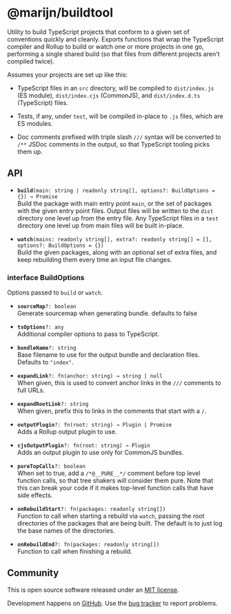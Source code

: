 # @marijn/buildtool

Utility to build TypeScript projects that conform to a given set of
conventions quickly and cleanly. Exports functions that wrap the
TypeScript compiler and Rollup to build or watch one or more projects
in one go, performing a single shared build (so that files from
different projects aren't compiled twice).

Assumes your projects are set up like this:

 - TypeScript files in an `src` directory, will be compiled to
   `dist/index.js` (ES module), `dist/index.cjs` (CommonJS), and
   `dist/index.d.ts` (TypeScript) files.

 - Tests, if any, under `test`, will be compiled in-place to `.js`
   files, which are ES modules.

 - Doc comments prefixed with triple slash `///` syntax will be
   converted to `/**` JSDoc comments in the output, so that TypeScript
   tooling picks them up.

## API

 * **`build`**`(main: string | readonly string[], options?: BuildOptions = {}) → Promise`\
   Build the package with main entry point `main`, or the set of
   packages with the given entry point files. Output files will be
   written to the `dist` directory one level up from the entry file.
   Any TypeScript files in a `test` directory one level up from main
   files will be built in-place.


 * **`watch`**`(mains: readonly string[], extra?: readonly string[] = [], options?: BuildOptions = {})`\
   Build the given packages, along with an optional set of extra
   files, and keep rebuilding them every time an input file changes.


### interface BuildOptions

Options passed to `build` or `watch`.

 * **`sourceMap`**`?: boolean`\
   Generate sourcemap when generating bundle. defaults to false

 * **`tsOptions`**`?: any`\
   Additional compiler options to pass to TypeScript.

 * **`bundleName`**`?: string`\
   Base filename to use for the output bundle and declaration
   files. Defaults to `"index"`.

 * **`expandLink`**`?: fn(anchor: string) → string | null`\
   When given, this is used to convert anchor links in the `///`
   comments to full URLs.

 * **`expandRootLink`**`?: string`\
   When given, prefix this to links in the comments that start with
   a `/`.

 * **`outputPlugin`**`?: fn(root: string) → Plugin | Promise`\
   Adds a Rollup output plugin to use.

 * **`cjsOutputPlugin`**`?: fn(root: string) → Plugin`\
   Adds an output plugin to use only for CommonJS bundles.

 * **`pureTopCalls`**`?: boolean`\
   When set to true, add a `/*@__PURE__*/` comment before top level
   function calls, so that tree shakers will consider them pure.
   Note that this can break your code if it makes top-level
   function calls that have side effects.

 * **`onRebuildStart`**`?: fn(packages: readonly string[])`\
   Function to call when starting a rebuild via `watch`, passing
   the root directories of the packages that are being built. The
   default is to just log the base names of the directories.

 * **`onRebuildEnd`**`?: fn(packages: readonly string[])`\
   Function to call when finishing a rebuild.


## Community

This is open source software released under an
[MIT license](https://github.com/marijnh/buildtool/blob/master/LICENSE).

Development happens on
[GitHub](https://github.com/marijnh/buildtool/). Use the [bug
tracker](https://github.com/marijnh/buildtool/issues) to report
problems.

